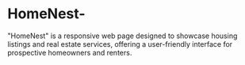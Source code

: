 # HomeNest-
"HomeNest" is a responsive web page designed to showcase housing listings and real estate services, offering a user-friendly interface for prospective homeowners and renters.
